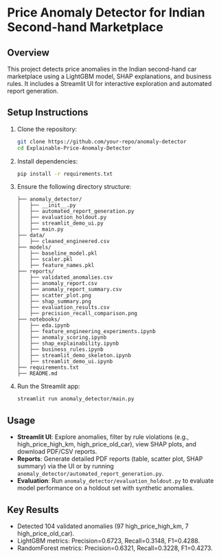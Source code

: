 
# Price Anomaly Detector for Indian Second-hand Marketplace

## Overview
This project detects price anomalies in the Indian second-hand car marketplace using a LightGBM model, SHAP explanations, and business rules. It includes a Streamlit UI for interactive exploration and automated report generation.

## Setup Instructions
1. Clone the repository:
   ```bash
   git clone https://github.com/your-repo/anomaly-detector
   cd Explainable-Price-Anomaly-Detector
   ```
2. Install dependencies:
   ```bash
   pip install -r requirements.txt
   ```
3. Ensure the following directory structure:
   ```
   ├── anomaly_detector/
   │   ├── __init__.py
   │   ├── automated_report_generation.py
   │   ├── evaluation_holdout.py
   │   ├── streamlit_demo_ui.py
   │   ├── main.py
   ├── data/
   │   ├── cleaned_engineered.csv
   ├── models/
   │   ├── baseline_model.pkl
   │   ├── scaler.pkl
   │   ├── feature_names.pkl
   ├── reports/
   │   ├── validated_anomalies.csv
   │   ├── anomaly_report.csv
   │   ├── anomaly_report_summary.csv
   │   ├── scatter_plot.png
   │   ├── shap_summary.png
   │   ├── evaluation_results.csv
   │   ├── precision_recall_comparison.png
   ├── notebooks/
   │   ├── eda.ipynb
   │   ├── feature_engineering_experiments.ipynb
   │   ├── anomaly_scoring.ipynb
   │   ├── shap_explainability.ipynb
   │   ├── business_rules.ipynb
   │   ├── streamlit_demo_skeleton.ipynb
   │   ├── streamlit_demo_ui.ipynb
   ├── requirements.txt
   ├── README.md
   ```
4. Run the Streamlit app:
   ```bash
   streamlit run anomaly_detector/main.py
   ```

## Usage
- **Streamlit UI**: Explore anomalies, filter by rule violations (e.g., high_price_high_km, high_price_old_car), view SHAP plots, and download PDF/CSV reports.
- **Reports**: Generate detailed PDF reports (table, scatter plot, SHAP summary) via the UI or by running `anomaly_detector/automated_report_generation.py`.
- **Evaluation**: Run `anomaly_detector/evaluation_holdout.py` to evaluate model performance on a holdout set with synthetic anomalies.

## Key Results
- Detected 104 validated anomalies (97 high_price_high_km, 7 high_price_old_car).
- LightGBM metrics: Precision=0.6723, Recall=0.3148, F1=0.4288.
- RandomForest metrics: Precision=0.6321, Recall=0.3228, F1=0.4273.
